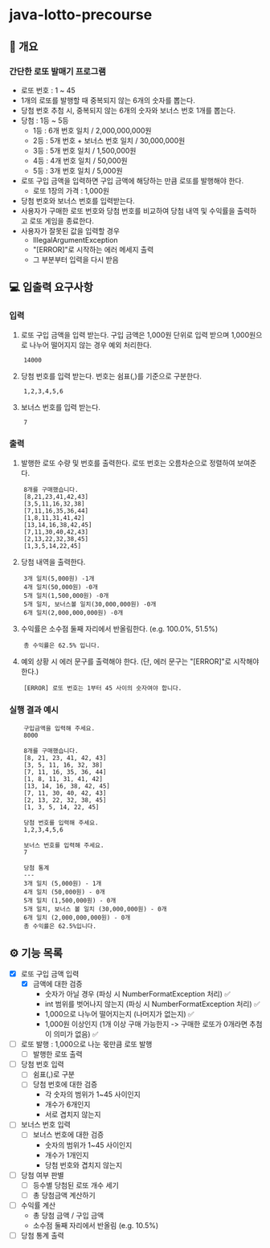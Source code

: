 # java-lotto-precourse

## 📑 개요

### 간단한 로또 발매기 프로그램

- 로또 번호 : 1 ~ 45
- 1개의 로또를 발행할 때 중복되지 않는 6개의 숫자를 뽑는다.
- 당첨 번호 추첨 시, 중복되지 않는 6개의 숫자와 보너스 번호 1개를 뽑는다.
- 당첨 : 1등 ~ 5등
    - 1등 : 6개 번호 일치 / 2,000,000,000원
    - 2등 : 5개 번호 + 보너스 번호 일치 / 30,000,000원
    - 3등 : 5개 번호 일치 / 1,500,000원
    - 4등 : 4개 번호 일치 / 50,000원
    - 5등 : 3개 번호 일치 / 5,000원
- 로또 구입 금액을 입력하면 구입 금액에 해당하는 만큼 로또를 발행해야 한다.
    - 로또 1장의 가격 : 1,000원
- 당첨 번호와 보너스 번호를 입력받는다.
- 사용자가 구매한 로또 번호와 당첨 번호를 비교하여 당첨 내역 및 수익률을 출력하고 로또 게임을 종료한다.
- 사용자가 잘못된 값을 입력할 경우
    - IllegalArgumentException
    - "[ERROR]"로 시작하는 에러 메세지 출력
    - 그 부분부터 입력을 다시 받음

## 💻 입출력 요구사항

### 입력

1. 로또 구입 금액을 입력 받는다. 구입 금액은 1,000원 단위로 입력 받으며 1,000원으로 나누어 떨어지지 않는 경우 예외 처리한다.

```
    14000
```

2. 당첨 번호를 입력 받는다. 번호는 쉼표(,)를 기준으로 구분한다.

```
    1,2,3,4,5,6
```

3. 보너스 번호를 입력 받는다.

```
    7
```

### 출력

1. 발행한 로또 수량 및 번호를 출력한다. 로또 번호는 오름차순으로 정렬하여 보여준다.

```
    8개를 구매했습니다.
    [8,21,23,41,42,43]
    [3,5,11,16,32,38]
    [7,11,16,35,36,44]
    [1,8,11,31,41,42]
    [13,14,16,38,42,45]
    [7,11,30,40,42,43]
    [2,13,22,32,38,45]
    [1,3,5,14,22,45]
```

2. 당첨 내역을 출력한다.

```
    3개 일치(5,000원) -1개
    4개 일치(50,000원) -0개
    5개 일치(1,500,000원) -0개
    5개 일치, 보너스볼 일치(30,000,000원) -0개
    6개 일치(2,000,000,000원) -0개
```

3. 수익률은 소수점 둘째 자리에서 반올림한다. (e.g. 100.0%, 51.5%)

```
    총 수익률은 62.5% 입니다.
```

4. 예외 상황 시 에러 문구를 출력해야 한다. (단, 에러 문구는 "[ERROR]"로 시작해야 한다.)

```
    [ERROR] 로또 번호는 1부터 45 사이의 숫자여야 합니다.
```

### 실행 결과 예시

```
    구입금액을 입력해 주세요.
    8000
    
    8개를 구매했습니다.
    [8, 21, 23, 41, 42, 43] 
    [3, 5, 11, 16, 32, 38] 
    [7, 11, 16, 35, 36, 44] 
    [1, 8, 11, 31, 41, 42] 
    [13, 14, 16, 38, 42, 45] 
    [7, 11, 30, 40, 42, 43] 
    [2, 13, 22, 32, 38, 45] 
    [1, 3, 5, 14, 22, 45]
    
    당첨 번호를 입력해 주세요.
    1,2,3,4,5,6
    
    보너스 번호를 입력해 주세요.
    7
    
    당첨 통계
    ---
    3개 일치 (5,000원) - 1개
    4개 일치 (50,000원) - 0개
    5개 일치 (1,500,000원) - 0개
    5개 일치, 보너스 볼 일치 (30,000,000원) - 0개
    6개 일치 (2,000,000,000원) - 0개
    총 수익률은 62.5%입니다.
```

## ⚙️ 기능 목록

- [X] 로또 구입 금액 입력
    - [X] 금액에 대한 검증
        - 숫자가 아닐 경우 (파싱 시 NumberFormatException 처리) ✅
        - int 범위를 벗어나지 않는지 (파싱 시 NumberFormatException 처리) ✅
        - 1,000으로 나누어 떨어지는지 (나머지가 없는지) ✅
        - 1,000원 이상인지 (1개 이상 구매 가능한지 -> 구매한 로또가 0개라면 추첨이 의미가 없음) ✅
- [ ] 로또 발행 : 1,000으로 나눈 몫만큼 로또 발행
    - [ ] 발행한 로또 출력
- [ ] 당첨 번호 입력
    - [ ] 쉼표(,)로 구분
    - [ ] 당첨 번호에 대한 검증
        - 각 숫자의 범위가 1~45 사이인지
        - 개수가 6개인지
        - 서로 겹치지 않는지
- [ ] 보너스 번호 입력
    - [ ] 보너스 번호에 대한 검증
        - 숫자의 범위가 1~45 사이인지
        - 개수가 1개인지
        - 당첨 번호와 겹치지 않는지
- [ ] 당첨 여부 판별
    - [ ] 등수별 당첨된 로또 개수 세기
    - [ ] 총 당첨금액 계산하기
- [ ] 수익률 계산
    - 총 당첨 금액 / 구입 금액
    - 소수점 둘째 자리에서 반올림 (e.g. 10.5%)
- [ ] 당첨 통계 출력